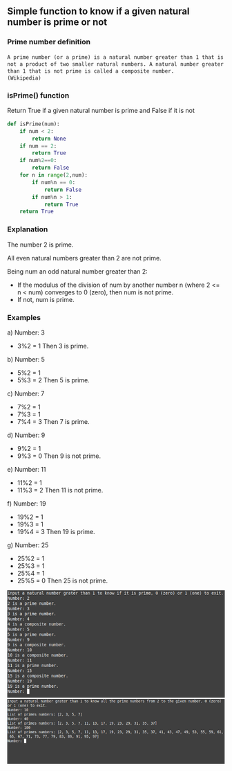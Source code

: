 ## Simple function to know if a given natural number is prime or not

### Prime number definition
```
A prime number (or a prime) is a natural number greater than 1 that is not a product of two smaller natural numbers. A natural number greater than 1 that is not prime is called a composite number.
(Wikipedia)
```

### isPrime() function
Return True if a given natural number is prime and False if it is not
```python
def isPrime(num):
    if num < 2:
        return None
    if num == 2:
        return True
    if num%2==0:
        return False
    for n in range(2,num):
        if num%n == 0:
            return False
        if num%n > 1:
            return True
    return True
```

### Explanation
The number 2 is prime.

All even natural numbers greater than 2 are not prime.

Being num an odd natural number greater than 2:  
- If the modulus of the division of num by another number n (where 2 <= n < num) converges to 0 (zero), then num is not prime.
- If not, num is prime.

### Examples
a) Number: 3
- 3%2 = 1
    Then 3 is prime.

b) Number: 5
- 5%2 = 1
- 5%3 = 2
    Then 5 is prime.

c) Number: 7
- 7%2 = 1
- 7%3 = 1
- 7%4 = 3
    Then 7 is prime.

d) Number: 9
- 9%2 = 1
- 9%3 = 0
    Then 9 is not prime.

e) Number: 11
- 11%2 = 1
- 11%3 = 2
    Then 11 is not prime.

f) Number: 19
- 19%2 = 1
- 19%3 = 1
- 19%4 = 3
    Then 19 is prime.

g) Number: 25
- 25%2 = 1
- 25%3 = 1
- 25%4 = 1
- 25%5 = 0
    Then 25 is not prime.

![example_1](./resources/example_1.png)
![example_2](./resources/example_2.png)
